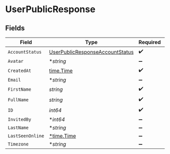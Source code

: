 # UserPublicResponse


## Fields

| Field                                                                                     | Type                                                                                      | Required                                                                                  | Description                                                                               |
| ----------------------------------------------------------------------------------------- | ----------------------------------------------------------------------------------------- | ----------------------------------------------------------------------------------------- | ----------------------------------------------------------------------------------------- |
| `AccountStatus`                                                                           | [UserPublicResponseAccountStatus](../../models/shared/userpublicresponseaccountstatus.md) | :heavy_check_mark:                                                                        | N/A                                                                                       |
| `Avatar`                                                                                  | **string*                                                                                 | :heavy_minus_sign:                                                                        | N/A                                                                                       |
| `CreatedAt`                                                                               | [time.Time](https://pkg.go.dev/time#Time)                                                 | :heavy_check_mark:                                                                        | N/A                                                                                       |
| `Email`                                                                                   | **string*                                                                                 | :heavy_minus_sign:                                                                        | N/A                                                                                       |
| `FirstName`                                                                               | *string*                                                                                  | :heavy_check_mark:                                                                        | N/A                                                                                       |
| `FullName`                                                                                | *string*                                                                                  | :heavy_check_mark:                                                                        | N/A                                                                                       |
| `ID`                                                                                      | *int64*                                                                                   | :heavy_check_mark:                                                                        | N/A                                                                                       |
| `InvitedBy`                                                                               | **int64*                                                                                  | :heavy_minus_sign:                                                                        | N/A                                                                                       |
| `LastName`                                                                                | **string*                                                                                 | :heavy_minus_sign:                                                                        | N/A                                                                                       |
| `LastSeenOnline`                                                                          | [*time.Time](https://pkg.go.dev/time#Time)                                                | :heavy_minus_sign:                                                                        | N/A                                                                                       |
| `Timezone`                                                                                | **string*                                                                                 | :heavy_minus_sign:                                                                        | N/A                                                                                       |